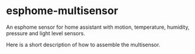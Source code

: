 # esphome-multisensor
An esphome sensor for home assistant with motion, temperature, humidity, pressure and light level sensors.


Here is a short description of how to assemble the multisensor.

